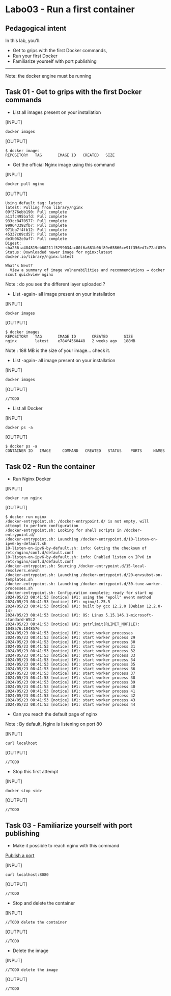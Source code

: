 # Labo03 - Run a first container

## Pedagogical intent

In this lab, you'll:

* Get to grips with the first Docker commands,
* Run your first Docker
* Familiarize yourself with port publishing

---

Note: the docker engine must be running

## Task 01 - Get to grips with the first Docker commands

* List all images present on your installation

[INPUT]
```bash
docker images
```

[OUTPUT]
```
$ docker images
REPOSITORY   TAG       IMAGE ID   CREATED   SIZE
```

* Get the official Nginx image using this command

[INPUT]
```bash
docker pull nginx
```

[OUTPUT]
```
Using default tag: latest
latest: Pulling from library/nginx
09f376ebb190: Pull complete
a11fc495bafd: Pull complete
933cc8470577: Pull complete
999643392fb7: Pull complete
971bb7f4fb12: Pull complete
45337c09cd57: Pull complete
de3b062c0af7: Pull complete
Digest: sha256:a484819eb60211f5299034ac80f6a681b06f89e65866ce91f356ed7c72af059c
Status: Downloaded newer image for nginx:latest
docker.io/library/nginx:latest

What's Next?
  View a summary of image vulnerabilities and recommendations → docker scout quickview nginx
```

Note : do you see the different layer uploaded ?

* List -again- all image present on your installation

[INPUT]
```bash
docker images
```

[OUTPUT]
```
$ docker images
REPOSITORY   TAG       IMAGE ID       CREATED       SIZE
nginx        latest    e784f4560448   2 weeks ago   188MB
```

Note : 188 MB is the size of your image... check it.

* List -again- all image present on your installation

[INPUT]
```bash
docker images
```

[OUTPUT]
```
//TODO
```

* List all Docker

[INPUT]
```
docker ps -a
```

[OUTPUT]
```
$ docker ps -a
CONTAINER ID   IMAGE     COMMAND   CREATED   STATUS    PORTS     NAMES
```

## Task 02 - Run the container

* Run Nginx Docker

[INPUT]
```
docker run nginx
```

[OUTPUT]
```
$ docker run nginx
/docker-entrypoint.sh: /docker-entrypoint.d/ is not empty, will attempt to perform configuration
/docker-entrypoint.sh: Looking for shell scripts in /docker-entrypoint.d/
/docker-entrypoint.sh: Launching /docker-entrypoint.d/10-listen-on-ipv6-by-default.sh
10-listen-on-ipv6-by-default.sh: info: Getting the checksum of /etc/nginx/conf.d/default.conf
10-listen-on-ipv6-by-default.sh: info: Enabled listen on IPv6 in /etc/nginx/conf.d/default.conf
/docker-entrypoint.sh: Sourcing /docker-entrypoint.d/15-local-resolvers.envsh
/docker-entrypoint.sh: Launching /docker-entrypoint.d/20-envsubst-on-templates.sh
/docker-entrypoint.sh: Launching /docker-entrypoint.d/30-tune-worker-processes.sh
/docker-entrypoint.sh: Configuration complete; ready for start up
2024/05/23 08:41:53 [notice] 1#1: using the "epoll" event method
2024/05/23 08:41:53 [notice] 1#1: nginx/1.25.5
2024/05/23 08:41:53 [notice] 1#1: built by gcc 12.2.0 (Debian 12.2.0-14)
2024/05/23 08:41:53 [notice] 1#1: OS: Linux 5.15.146.1-microsoft-standard-WSL2
2024/05/23 08:41:53 [notice] 1#1: getrlimit(RLIMIT_NOFILE): 1048576:1048576
2024/05/23 08:41:53 [notice] 1#1: start worker processes
2024/05/23 08:41:53 [notice] 1#1: start worker process 29
2024/05/23 08:41:53 [notice] 1#1: start worker process 30
2024/05/23 08:41:53 [notice] 1#1: start worker process 31
2024/05/23 08:41:53 [notice] 1#1: start worker process 32
2024/05/23 08:41:53 [notice] 1#1: start worker process 33
2024/05/23 08:41:53 [notice] 1#1: start worker process 34
2024/05/23 08:41:53 [notice] 1#1: start worker process 35
2024/05/23 08:41:53 [notice] 1#1: start worker process 36
2024/05/23 08:41:53 [notice] 1#1: start worker process 37
2024/05/23 08:41:53 [notice] 1#1: start worker process 38
2024/05/23 08:41:53 [notice] 1#1: start worker process 39
2024/05/23 08:41:53 [notice] 1#1: start worker process 40
2024/05/23 08:41:53 [notice] 1#1: start worker process 41
2024/05/23 08:41:53 [notice] 1#1: start worker process 42
2024/05/23 08:41:53 [notice] 1#1: start worker process 43
2024/05/23 08:41:53 [notice] 1#1: start worker process 44
```

* Can you reach the default page of nginx

Note : By default, Nginx is listening on port 80

[INPUT]
```
curl localhost
```

[OUTPUT]
```
//TODO
```

* Stop this first attempt

[INPUT]
```
docker stop <id>
```

[OUTPUT]
```
//TODO
```

## Task 03 - Familiarize yourself with port publishing

* Make it possible to reach nginx with this command

[Publish a port](https://docs.docker.com/network/#published-ports)

[INPUT]
```
curl localhost:8080
```

[OUTPUT]
```
//TODO
```

* Stop and delete the container

[INPUT]
```
//TODO delete the container
```

[OUTPUT]
```
//TODO
```

* Delete the image

[INPUT]
```
//TODO delete the image
```

[OUTPUT]
```
//TODO
```
